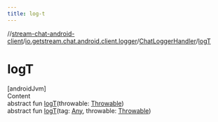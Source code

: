 ```yaml
---
title: log-t
---
```

//[stream-chat-android-client](../../../index.md)/[io.getstream.chat.android.client.logger](../index.md)/[ChatLoggerHandler](index.md)/[logT](logT.md)



# logT  
[androidJvm]  
Content  
abstract fun [logT](logT.md)(throwable: [Throwable](https://kotlinlang.org/api/latest/jvm/stdlib/kotlin/-throwable/index.html))  
abstract fun [logT](logT.md)(tag: [Any](https://kotlinlang.org/api/latest/jvm/stdlib/kotlin/-any/index.html), throwable: [Throwable](https://kotlinlang.org/api/latest/jvm/stdlib/kotlin/-throwable/index.html))  



